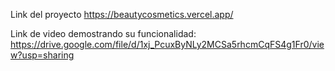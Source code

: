 Link del proyecto https://beautycosmetics.vercel.app/

Link de video demostrando su funcionalidad: https://drive.google.com/file/d/1xj_PcuxByNLy2MCSa5rhcmCqFS4g1Fr0/view?usp=sharing